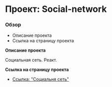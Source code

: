 # Проект: Social-network

### Обзор

* Описание проекта
* Cсылка на страницу проекта

**Описание проекта**

Социальная сеть. Реакт.

**Cсылка на страницу проекта**

* [Ссылка: "Социальня сеть"]() 